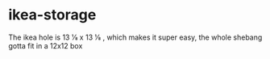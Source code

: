 # ikea-storage
The ikea hole is 13 1⁄8 x 13 1⁄8 , which makes it super easy, the whole shebang gotta fit in a 12x12 box
